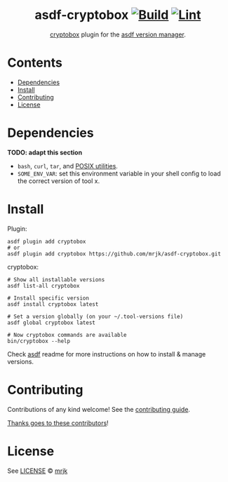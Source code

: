 <div align="center">

# asdf-cryptobox [![Build](https://github.com/mrjk/asdf-cryptobox/actions/workflows/build.yml/badge.svg)](https://github.com/mrjk/asdf-cryptobox/actions/workflows/build.yml) [![Lint](https://github.com/mrjk/asdf-cryptobox/actions/workflows/lint.yml/badge.svg)](https://github.com/mrjk/asdf-cryptobox/actions/workflows/lint.yml)

[cryptobox](https://github.com/mrjk/cryptobox) plugin for the [asdf version manager](https://asdf-vm.com).

</div>

# Contents

- [Dependencies](#dependencies)
- [Install](#install)
- [Contributing](#contributing)
- [License](#license)

# Dependencies

**TODO: adapt this section**

- `bash`, `curl`, `tar`, and [POSIX utilities](https://pubs.opengroup.org/onlinepubs/9699919799/idx/utilities.html).
- `SOME_ENV_VAR`: set this environment variable in your shell config to load the correct version of tool x.

# Install

Plugin:

```shell
asdf plugin add cryptobox
# or
asdf plugin add cryptobox https://github.com/mrjk/asdf-cryptobox.git
```

cryptobox:

```shell
# Show all installable versions
asdf list-all cryptobox

# Install specific version
asdf install cryptobox latest

# Set a version globally (on your ~/.tool-versions file)
asdf global cryptobox latest

# Now cryptobox commands are available
bin/cryptobox --help
```

Check [asdf](https://github.com/asdf-vm/asdf) readme for more instructions on how to
install & manage versions.

# Contributing

Contributions of any kind welcome! See the [contributing guide](contributing.md).

[Thanks goes to these contributors](https://github.com/mrjk/asdf-cryptobox/graphs/contributors)!

# License

See [LICENSE](LICENSE) © [mrjk](https://github.com/mrjk/)
